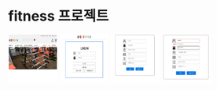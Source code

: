 # fitness 프로젝트


<img src="images/01main.jpg" width="100" height="100">

<img src="images/02_로그인폼.jpg" width="100" height="100">

<img src="images/03_회원가입폼.jpg" width="100" height="100">

<img src="images/04_아이디중복체크.jpg" width="100" height="100">
